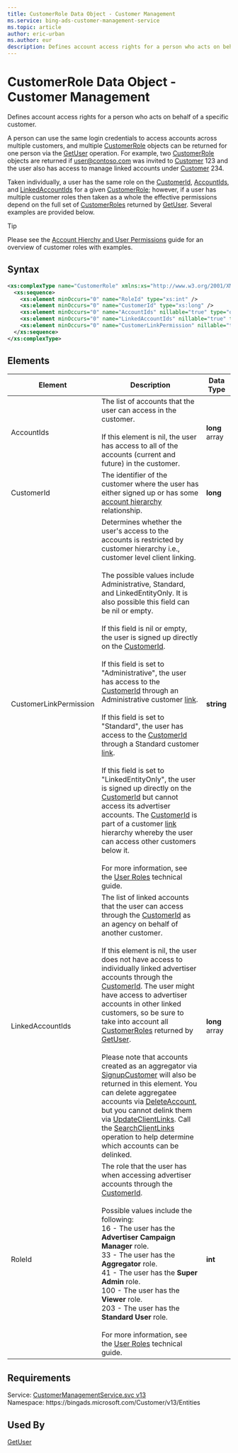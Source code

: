 ```yaml
---
title: CustomerRole Data Object - Customer Management
ms.service: bing-ads-customer-management-service
ms.topic: article
author: eric-urban
ms.author: eur
description: Defines account access rights for a person who acts on behalf of a specific customer.
---
```

# CustomerRole Data Object - Customer Management
Defines account access rights for a person who acts on behalf of a specific customer.  

A person can use the same login credentials to access accounts across multiple customers, and multiple [CustomerRole](customerrole.md) objects can be returned for one person via the [GetUser](getuser.md) operation. For example, two [CustomerRole](customerrole.md) objects are returned if user@contoso.com was invited to [Customer](customer.md#id) 123 and the user also has access to manage linked accounts under [Customer](customer.md#id) 234. 

Taken individually, a user has the same role on the [CustomerId](customerrole.md#customerid), [AccountIds](customerrole.md#accountids), and [LinkedAccountIds](customerrole.md#linkedaccountids) for a given [CustomerRole](customerrole.md); however, if a user has multiple customer roles then taken as a whole the effective permissions depend on the full set of [CustomerRoles](getuser.md#customerroles) returned by [GetUser](getuser.md). Several examples are provided below. 

> [!TIP]
> Please see the [Account Hierchy and User Permissions](../guides/account-hierarchy-permissions.md) guide for an overview of customer roles with examples. 

## Syntax
```xml
<xs:complexType name="CustomerRole" xmlns:xs="http://www.w3.org/2001/XMLSchema">
  <xs:sequence>
    <xs:element minOccurs="0" name="RoleId" type="xs:int" />
    <xs:element minOccurs="0" name="CustomerId" type="xs:long" />
    <xs:element minOccurs="0" name="AccountIds" nillable="true" type="q5:ArrayOflong" xmlns:q5="http://schemas.microsoft.com/2003/10/Serialization/Arrays" />
    <xs:element minOccurs="0" name="LinkedAccountIds" nillable="true" type="q6:ArrayOflong" xmlns:q6="http://schemas.microsoft.com/2003/10/Serialization/Arrays" />
    <xs:element minOccurs="0" name="CustomerLinkPermission" nillable="true" type="xs:string" />
  </xs:sequence>
</xs:complexType>
```

## <a name="elements"></a>Elements

|Element|Description|Data Type|
|-----------|---------------|-------------|
|<a name="accountids"></a>AccountIds|The list of accounts that the user can access in the customer.<br/><br/>If this element is nil, the user has access to all of the accounts (current and future) in the customer.|**long** array|
|<a name="customerid"></a>CustomerId|The identifier of the customer where the user has either signed up or has some [account hierarchy](../guides/account-hierarchy-permissions.md#account-hierarchy) relationship.|**long**|
|<a name="customerlinkpermission"></a>CustomerLinkPermission|Determines whether the user's access to the accounts is restricted by customer hierarchy i.e., customer level client linking.<br/><br/>The possible values include Administrative, Standard, and LinkedEntityOnly. It is also possible this field can be nil or empty.<br/><br/>If this field is nil or empty, the user is signed up directly on the [CustomerId](#customerid).<br/><br/>If this field is set to "Administrative", the user has access to the [CustomerId](#customerid) through an Administrative customer [link](clientlink.md).<br/><br/>If this field is set to "Standard", the user has access to the [CustomerId](#customerid) through a Standard customer [link](clientlink.md).<br/><br/>If this field is set to "LinkedEntityOnly", the user is signed up directly on the [CustomerId](#customerid) but cannot access its advertiser accounts. The [CustomerId](#customerid) is part of a customer [link](clientlink.md) hierarchy whereby the user can access other customers below it.<br/><br/>For more information, see the [User Roles](../guides/account-hierarchy-permissions.md#user-roles) technical guide.|**string**|
|<a name="linkedaccountids"></a>LinkedAccountIds|The list of linked accounts that the user can access through the [CustomerId](#customerid) as an agency on behalf of another customer.<br/><br/>If this element is nil, the user does not have access to individually linked advertiser accounts through the [CustomerId](#customerid). The user might have access to advertiser accounts in other linked customers, so be sure to take into account all [CustomerRoles](getuser.md#customerroles) returned by [GetUser](getuser.md).<br/><br/>Please note that accounts created as an aggregator via [SignupCustomer](signupcustomer.md) will also be returned in this element. You can delete aggregatee accounts via [DeleteAccount](deleteaccount.md), but you cannot delink them via [UpdateClientLinks](updateclientlinks.md). Call the [SearchClientLinks](searchclientlinks.md) operation to help determine which accounts can be delinked.|**long** array|
|<a name="roleid"></a>RoleId|The role that the user has when accessing advertiser accounts through the [CustomerId](#customerid).<br/><br/>Possible values include the following:<br/>16 - The user has the **Advertiser Campaign Manager** role.<br/>33 - The user has the **Aggregator** role.<br/>41 - The user has the **Super Admin** role.<br/>100 - The user has the **Viewer** role.<br/>203 - The user has the **Standard User** role.<br/><br/>For more information, see the [User Roles](../guides/account-hierarchy-permissions.md#user-roles) technical guide.|**int**|

## Requirements
Service: [CustomerManagementService.svc v13](https://clientcenter.api.bingads.microsoft.com/Api/CustomerManagement/v13/CustomerManagementService.svc)  
Namespace: https\://bingads.microsoft.com/Customer/v13/Entities  

## Used By
[GetUser](getuser.md)  

